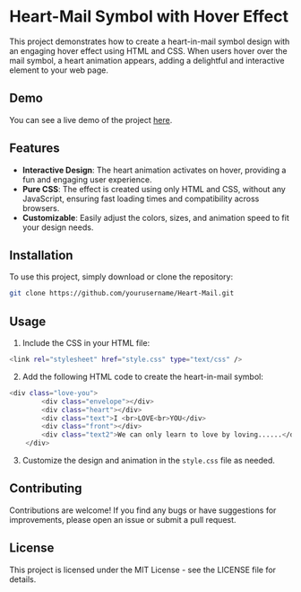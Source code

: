 # Heart-Mail Symbol with Hover Effect

This project demonstrates how to create a heart-in-mail symbol design with an engaging hover effect using HTML and CSS. When users hover over the mail symbol, a heart animation appears, adding a delightful and interactive element to your web page.

## Demo

You can see a live demo of the project [here](https://logusivam.github.io/Heart-Mail/).

## Features

- **Interactive Design**: The heart animation activates on hover, providing a fun and engaging user experience.
- **Pure CSS**: The effect is created using only HTML and CSS, without any JavaScript, ensuring fast loading times and compatibility across browsers.
- **Customizable**: Easily adjust the colors, sizes, and animation speed to fit your design needs.

## Installation

To use this project, simply download or clone the repository:

```bash
git clone https://github.com/yourusername/Heart-Mail.git
```

## Usage
1. Include the CSS in your HTML file:
```bash
<link rel="stylesheet" href="style.css" type="text/css" />

```
2. Add the following HTML code to create the heart-in-mail symbol:
```bash
<div class="love-you">
        <div class="envelope"></div>
        <div class="heart"></div>
        <div class="text">I <br>LOVE<br>YOU</div>
        <div class="front"></div>
        <div class="text2">We can only learn to love by loving......</div>
    </div>
```
3. Customize the design and animation in the `style.css` file as needed.


## Contributing
Contributions are welcome! If you find any bugs or have suggestions for improvements, please open an issue or submit a pull request.

## License
This project is licensed under the MIT License - see the LICENSE file for details.
